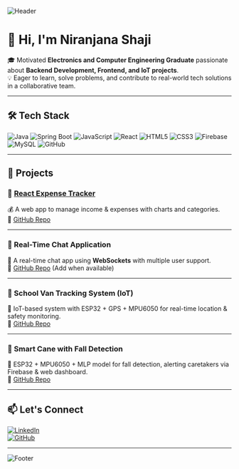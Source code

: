 <!-- Banner -->
![Header](https://capsule-render.vercel.app/api?type=waving&color=gradient&height=180&section=header&text=Niranjana%20Shaji&fontSize=40&fontColor=fff)

# 👋 Hi, I'm Niranjana Shaji  

🎓 Motivated **Electronics and Computer Engineering Graduate** passionate about **Backend Development, Frontend, and IoT projects**.  
💡 Eager to learn, solve problems, and contribute to real-world tech solutions in a collaborative team.  

---

## 🛠️ Tech Stack

![Java](https://img.shields.io/badge/Java-ED8B00?style=for-the-badge&logo=java&logoColor=white)
![Spring Boot](https://img.shields.io/badge/SpringBoot-6DB33F?style=for-the-badge&logo=springboot&logoColor=white)
![JavaScript](https://img.shields.io/badge/JavaScript-323330?style=for-the-badge&logo=javascript&logoColor=F7DF1E)
![React](https://img.shields.io/badge/React-20232A?style=for-the-badge&logo=react&logoColor=61DAFB)
![HTML5](https://img.shields.io/badge/HTML5-E34F26?style=for-the-badge&logo=html5&logoColor=white)
![CSS3](https://img.shields.io/badge/CSS3-1572B6?style=for-the-badge&logo=css3&logoColor=white)
![Firebase](https://img.shields.io/badge/Firebase-ffca28?style=for-the-badge&logo=firebase&logoColor=black)
![MySQL](https://img.shields.io/badge/MySQL-005C84?style=for-the-badge&logo=mysql&logoColor=white)
![GitHub](https://img.shields.io/badge/GitHub-181717?style=for-the-badge&logo=github&logoColor=white)

---

## 🚀 Projects

### 🔹 [React Expense Tracker](https://react-expense-tracker-topaz.vercel.app/)
💰 A web app to manage income & expenses with charts and categories.  
🔗 [GitHub Repo](https://github.com/niranjana232003/React-Expense-Tracker)

---

### 🔹 Real-Time Chat Application
💬 A real-time chat app using **WebSockets** with multiple user support.  
🔗 [GitHub Repo](#) (Add when available)

---

### 🔹 School Van Tracking System (IoT)
🚌 IoT-based system with ESP32 + GPS + MPU6050 for real-time location & safety monitoring.  
🔗 [GitHub Repo](#)

---

### 🔹 Smart Cane with Fall Detection
🤖 ESP32 + MPU6050 + MLP model for fall detection, alerting caretakers via Firebase & web dashboard.  
🔗 [GitHub Repo](#)

---

## 📫 Let's Connect  

[![LinkedIn](https://img.shields.io/badge/LinkedIn-blue?style=for-the-badge&logo=linkedin)](https://www.linkedin.com/in/niranjana-shaji)  
[![GitHub](https://img.shields.io/badge/GitHub-black?style=for-the-badge&logo=github)](https://github.com/niranjana232003)  

---

<!-- Footer -->
![Footer](https://capsule-render.vercel.app/api?type=waving&color=gradient&height=120&section=footer)
